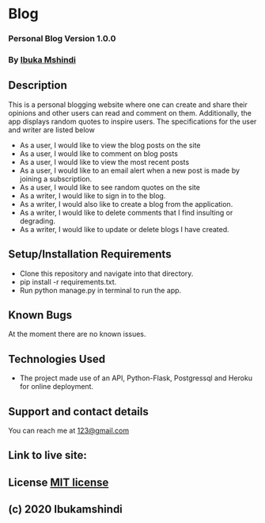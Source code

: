 # Blog
### Personal Blog Version 1.0.0
### By [Ibuka Mshindi](https://github.com/ibukamshindi)
## Description
This is a personal blogging website where one can create and share their opinions and other users can read and comment on them. Additionally, the app displays random quotes to inspire users. The specifications for the user and writer are listed below
* As a user, I would like to view the blog posts on the site
* As a user, I would like to comment on blog posts
* As a user, I would like to view the most recent posts
* As a user, I would like to an email alert when a new post is made by joining a subscription.
* As a user, I would like to see random quotes on the site
* As a writer, I would like to sign in to the blog.
* As a writer, I would also like to create a blog from the application.
* As a writer, I would like to delete comments that I find insulting or degrading.
* As a writer, I would like to update or delete blogs I have created.
## Setup/Installation Requirements
* Clone this repository and navigate into that directory.
* pip install -r requirements.txt.
* Run python manage.py in terminal to run the app.
## Known Bugs
At the moment there are no known issues.
## Technologies Used
* The project made use of an API, Python-Flask, Postgressql and Heroku for online deployment.
## Support and contact details
You can reach me at 123@gmail.com
## Link to live site:
## License [MIT license](https://opensource.org/licenses/MIT)
## (c) 2020 Ibukamshindi
